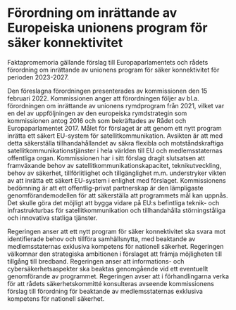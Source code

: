 # Förordning om inrättande av Europeiska unionens program för säker konnektivitet

Faktapromemoria gällande förslag till Europaparlamentets och rådets förordning om inrättande av unionens program för säker konnektivitet för perioden 2023-2027.

Den föreslagna förordningen presenterades av kommissionen den 15 februari 2022. Kommissionen anger att förordningen följer av bl.a. förordningen om inrättande av unionens rymdprogram från 2021, vilket var en del av uppföljningen av den europeiska rymdstrategin som kommissionen antog 2016 och som bekräftades av Rådet och Europaparlamentet 2017. Målet för förslaget är att genom ett nytt program inrätta ett säkert EU-system för satellitkommunikation. Avsikten är att med detta säkerställa tillhandahållandet av säkra flexibla och motståndskraftiga satellitkommunikationstjänster i hela världen till EU och medlemsstaternas offentliga organ. Kommissionen har i sitt förslag dragit slutsatsen att framväxande behov av satellitkommunikationskapacitet, teknikutveckling, behov av säkerhet, tillförlitlighet och tillgänglighet m.m. understryker vikten av att inrätta ett säkert EU-system i enlighet med förslaget. Kommissionens bedömning är att ett offentlig-privat partnerskap är den lämpligaste genomförandemodellen för att säkerställa att programmets mål kan uppnås. Det skulle göra det möjligt att bygga vidare på EU:s befintliga teknik- och infrastrukturbas för satellitkommunikation och tillhandahålla störningståliga och innovativa statliga tjänster.

Regeringen anser att ett nytt program för säker konnektivitet ska svara mot identifierade behov och tillföra samhällsnytta, med beaktande av medlemsstaternas exklusiva kompetens för nationell säkerhet. Regeringen välkomnar den strategiska ambitionen i förslaget att främja möjligheten till tillgång till bredband. Regeringen anser att informations- och cybersäkerhetsaspekter ska beaktas genomgående vid ett eventuellt genomförande av programmet. Regeringen avser att i förhandlingarna verka för att rådets säkerhetskommitté konsulteras avseende kommissionens förslag till förordning för beaktande av medlemsstaternas exklusiva kompetens för nationell säkerhet.
